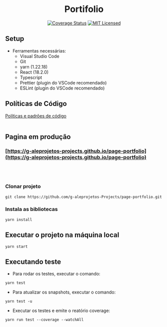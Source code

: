 <H1 align="center">Portifolio</H1>

<div align="center">

[![Coverage Status](https://coveralls.io/repos/github/g-aleprojetos/setup-react-web/badge.svg?branch=main)](https://coveralls.io/github/g-aleprojetos/setup-react-web?branch=main)
 [![MIT Licensed](https://img.shields.io/badge/license-MIT-green.svg)](https://tldrlegal.com/license/mit-license)


</div>

## Setup

- Ferramentas necessárias:
  - Visual Studio Code
  - Git
  - yarn (1.22.18)
  - React (18.2.0)
  - Typescript
  - Prettier (plugin do VSCode recomendado)
  - ESLint (plugin do VSCode recomendado)

## Políticas de Código

[Políticas e padrões de código](./docs/padroes-de-codigo.md)
</br></br>

## Pagina em produção
### [https://g-aleprojetos-projects.github.io/page-portfolio](https://g-aleprojetos-projects.github.io/page-portfolio)

</br></br>
### Clonar projeto

```shell
git clone https://github.com/g-aleprojetos-Projects/page-portfolio.git
```
### Instala as bibliotecas

```shell
yarn install
```

## Executar o projeto na máquina local

```shell
yarn start
```

## Executando teste
- Para rodar os testes, executar o comando:
```shell
yarn test
```

- Para atualizar os snapshots, executar o comando:
```shell
yarn test -u
```

- Executar os testes e emite o reatório coverage:
```shell
yarn run test --coverage --watchAll
```